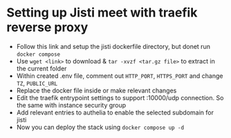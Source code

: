 # Setting up Jisti meet with traefik reverse proxy

- Follow this link and setup the jisti dockerfile directory, but donet run `docker compose`
- Use `wget <link>` to download & `tar -xvzf <tar.gz file>` to extract in the current folder
- Within created .env file, comment out `HTTP_PORT`, `HTTPS_PORT` and change `TZ`, `PUBLIC_URL`
- Replace the docker file inside or make relevant changes
- Edit the traefik entrypoint settings to support :10000/udp connection. So the same with instance security group
- Add relevant entries to authelia to enable the selected subdomain for jisti
- Now you can deploy the stack using `docker compose up -d`
